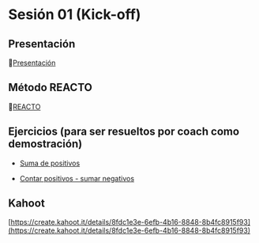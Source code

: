 # Sesión 01 (Kick-off)

## Presentación

🔗[Presentación](https://docs.google.com/presentation/d/1tmbRSIYQUcuCeQ6uxtChacPA30F6js2IlYFU7KlrBNY/edit#slide=id.ge7a1a5bc44_0_0)

## Método REACTO

🔗[REACTO](https://www.youtube.com/watch?v=AoD3hLFxI5I)

## Ejercicios (para ser resueltos por coach como demostración)

- [Suma de positivos](https://www.codewars.com/kata/5715eaedb436cf5606000381)

- [Contar positivos - sumar negativos](https://www.codewars.com/kata/576bb71bbbcf0951d5000044)

## Kahoot

[https://create.kahoot.it/details/8fdc1e3e-6efb-4b16-8848-8b4fc8915f93](https://create.kahoot.it/details/8fdc1e3e-6efb-4b16-8848-8b4fc8915f93)
